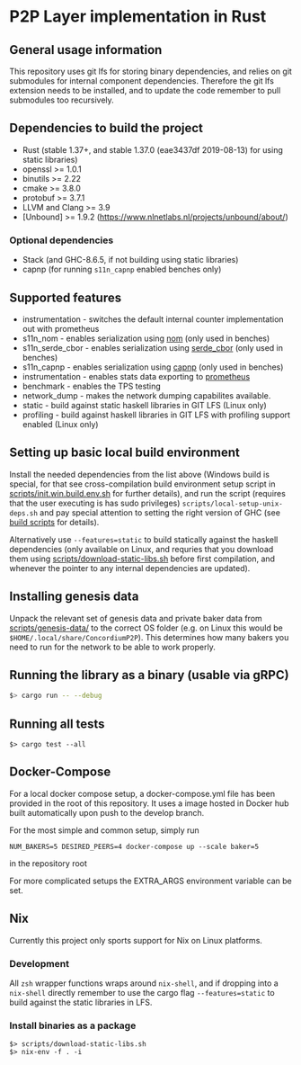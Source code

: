 # P2P Layer implementation in Rust
## General usage information
This repository uses git lfs for storing binary dependencies, and relies on git submodules for internal component dependencies. Therefore the git lfs extension needs to be installed, and to update the code remember to pull submodules too recursively.

## Dependencies to build the project
* Rust (stable 1.37+, and stable 1.37.0 (eae3437df 2019-08-13) for using static libraries)
* openssl >= 1.0.1
* binutils >= 2.22
* cmake >= 3.8.0
* protobuf >= 3.7.1
* LLVM and Clang >= 3.9
* [Unbound] >= 1.9.2 (https://www.nlnetlabs.nl/projects/unbound/about/)

### Optional dependencies
* Stack (and GHC-8.6.5, if not building using static libraries)
* capnp (for running `s11n_capnp` enabled benches only)

## Supported features
* instrumentation - switches the default internal counter implementation out with prometheus
* s11n_nom - enables serialization using [nom](https://crates.io/crates/nom) (only used in benches)
* s11n_serde_cbor - enables serialization using [serde_cbor](https://crates.io/crates/serde_cbor) (only used in benches)
* s11n_capnp - enables serialization using [capnp](https://crates.io/crates/capnp) (only used in benches)
* instrumentation - enables stats data exporting to [prometheus](https://crates.io/crates/prometheus)
* benchmark - enables the TPS testing
* network_dump - makes the network dumping capabilites available.
* static - build against static haskell libraries in GIT LFS (Linux only)
* profiling - build against haskell libraries in GIT LFS with profiling support enabled (Linux only)

## Setting up basic local build environment
Install the needed dependencies from the list above (Windows build is special, for that see cross-compilation build environment setup script in [scripts/init.win.build.env.sh](/scripts/init.win.build.env.sh) for further details), and run the script (requires that the user executing is has sudo privileges) `scripts/local-setup-unix-deps.sh` and pay special attention to setting the right version of GHC (see [build scripts](/scripts/local-setup-unix-deps.sh#L25) for details).

Alternatively use `--features=static` to build statically against the haskell dependencies (only available on Linux, and requries that you download them using [scripts/download-static-libs.sh](/scripts/download-static-libs.sh) before first compilation, and whenever the pointer to any internal dependencies are updated).

## Installing genesis data
Unpack the relevant set of genesis data and private baker data from [scripts/genesis-data/](/scripts/genesis-data) to the correct OS folder (e.g. on Linux this would be `$HOME/.local/share/ConcordiumP2P`). This determines how many bakers you need to run for the network to be able to work properly.

## Running the library as a binary (usable via gRPC)
```bash
$> cargo run -- --debug
```

## Running all tests
```
$> cargo test --all
```

## Docker-Compose
For a local docker compose setup, a docker-compose.yml file has been provided in the root of this repository. It uses a image hosted in Docker hub built automatically upon push to the develop branch.

For the most simple and common setup, simply run
```
NUM_BAKERS=5 DESIRED_PEERS=4 docker-compose up --scale baker=5
```
in the repository root

For more complicated setups the EXTRA_ARGS environment variable can be set.

## Nix
Currently this project only sports support for Nix on Linux platforms.
### Development
All `zsh` wrapper functions wraps around `nix-shell`, and if dropping into a `nix-shell` directly remember to use the cargo flag `--features=static` to build against the static libraries in LFS.
### Install binaries as a package
```
$> scripts/download-static-libs.sh
$> nix-env -f . -i
```
